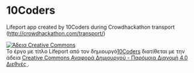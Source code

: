 # 10Coders

Lifeport app created by 10Coders during Crowdhackathon transport (http://crowdhackathon.com/transport/)



<a rel="license" href="http://creativecommons.org/licenses/by-sa/4.0/"><img alt="Άδεια Creative Commons" style="border-width:0" src="https://i.creativecommons.org/l/by-sa/4.0/88x31.png" /></a><br />Το έργο με τίτλο <span xmlns:dct="http://purl.org/dc/terms/" href="http://purl.org/dc/dcmitype/InteractiveResource" property="dct:title" rel="dct:type">Lifeport</span> από τον δημιουργό<a xmlns:cc="http://creativecommons.org/ns#" href="http://crowdhackathon.com/transport/" property="cc:attributionName" rel="cc:attributionURL">10Coders</a> διατίθεται με την άδεια <a rel="license" href="http://creativecommons.org/licenses/by-sa/4.0/">Creative Commons Αναφορά Δημιουργού - Παρόμοια Διανομή 4.0 Διεθνές </a>.<br />
